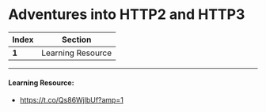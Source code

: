 # Adventures into HTTP2 and HTTP3

Index | Section
--- | ---
**1** | Learning Resource

___


#### Learning Resource: 

* https://t.co/Qs86WjlbUf?amp=1